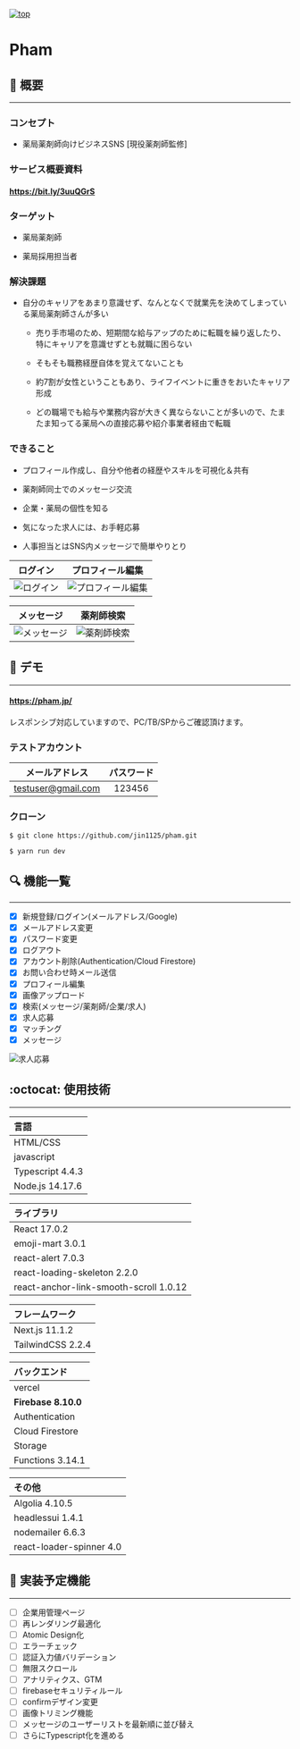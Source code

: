 [![top](https://user-images.githubusercontent.com/60165363/135390500-710d67ad-216f-4713-a1d4-21403214cc62.png)](https://pham.jp/)

# **Pham**
## :pill: **概要**
---
### **コンセプト**  
- 薬局薬剤師向けビジネスSNS [現役薬剤師監修]

### **サービス概要資料**
#### https://bit.ly/3uuQGrS

### **ターゲット**  
- 薬局薬剤師

- 薬局採用担当者

### **解決課題**
- 自分のキャリアをあまり意識せず、なんとなくで就業先を決めてしまっている薬局薬剤師さんが多い
  - 売り手市場のため、短期間な給与アップのために転職を繰り返したり、特にキャリアを意識せずとも就職に困らない

  - そもそも職務経歴自体を覚えてないことも

  - 約7割が女性ということもあり、ライフイベントに重きをおいたキャリア形成
  
  - どの職場でも給与や業務内容が大きく異ならないことが多いので、たまたま知ってる薬局への直接応募や紹介事業者経由で転職


### **できること**  
- プロフィール作成し、自分や他者の経歴やスキルを可視化＆共有

- 薬剤師同士でのメッセージ交流  

- 企業・薬局の個性を知る

- 気になった求人には、お手軽応募

- 人事担当とはSNS内メッセージで簡単やりとり

|ログイン|プロフィール編集|
|:---:|:---:|
|![ログイン](https://user-images.githubusercontent.com/60165363/135390494-e7a69a2a-caf0-4961-86ca-39c75a4c9e15.png)|![プロフィール編集](https://user-images.githubusercontent.com/60165363/135390479-937af1a6-2e2d-418e-9d51-6215e0a95215.png)|

|メッセージ|薬剤師検索|
|:---:|:---:|
|![メッセージ](https://user-images.githubusercontent.com/60165363/135423920-2264aaa6-8580-4afc-97b7-9c03af4f65d5.png)|![薬剤師検索](https://user-images.githubusercontent.com/60165363/135423085-e23c14e9-3a1d-4b3b-af74-a8aa3f96f598.png)|

## :rocket: **デモ**
---
#### https://pham.jp/
レスポンシブ対応していますので、PC/TB/SPからご確認頂けます。

### **テストアカウント**
|メールアドレス|パスワード|
|:---:|:---:|
|testuser@gmail.com|123456|

### **クローン**
`$ git clone https://github.com/jin1125/pham.git`

`$ yarn run dev`

## :mag: **機能一覧**
---
- [x] 新規登録/ログイン(メールアドレス/Google)
- [x] メールアドレス変更
- [x] パスワード変更
- [x] ログアウト
- [x] アカウント削除(Authentication/Cloud Firestore)
- [x] お問い合わせ時メール送信
- [x] プロフィール編集
- [x] 画像アップロード
- [x] 検索(メッセージ/薬剤師/企業/求人)
- [x] 求人応募
- [x] マッチング
- [x] メッセージ

![求人応募](https://user-images.githubusercontent.com/60165363/135428801-9393bf4d-c533-4e2c-ac61-c03412f3726b.gif)

## :octocat: **使用技術**
---
|言語|
|:---|
|HTML/CSS|
|javascript|
|Typescript 4.4.3|
|Node.js 14.17.6|

|ライブラリ|
|:---|
|React 17.0.2|
|emoji-mart 3.0.1|
|react-alert 7.0.3|
|react-loading-skeleton 2.2.0|
|react-anchor-link-smooth-scroll 1.0.12 |

|フレームワーク|
|:---|
|Next.js 11.1.2|
|TailwindCSS 2.2.4|

|バックエンド|
|:---|
|vercel|
|**Firebase 8.10.0**|
| Authentication|
| Cloud Firestore|
| Storage|
| Functions 3.14.1|


|その他|
|:---|
|Algolia  4.10.5|
|headlessui 1.4.1|
|nodemailer 6.6.3|
|react-loader-spinner 4.0|

## :wrench: **実装予定機能**
---

- [ ] 企業用管理ページ
- [ ] 再レンダリング最適化
- [ ] Atomic Design化
- [ ] エラーチェック
- [ ] 認証入力値バリデーション
- [ ] 無限スクロール
- [ ] アナリティクス、GTM
- [ ] firebaseセキュリティルール
- [ ] confirmデザイン変更
- [ ] 画像トリミング機能
- [ ] メッセージのユーザーリストを最新順に並び替え
- [ ] さらにTypescript化を進める